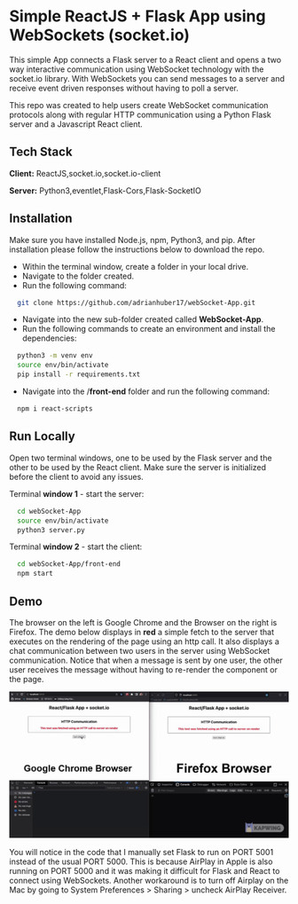 # Simple ReactJS + Flask App using WebSockets (socket.io)

This simple App connects a Flask server to a React client
and opens a two way interactive communication using WebSocket technology with the socket.io library.
With WebSockets you can send messages to a server and receive event driven responses without having
to poll a server.

This repo was created to help users create WebSocket communication protocols along with regular HTTP communication using a Python Flask server and a Javascript React client.

## Tech Stack

**Client:** ReactJS,socket.io,socket.io-client

**Server:** Python3,eventlet,Flask-Cors,Flask-SocketIO

## Installation

Make sure you have installed Node.js, npm, Python3, and pip.
After installation please follow the instructions below to download the repo.

- Within the terminal window, create a folder in your local drive.
- Navigate to the folder created.
- Run the following command:

```bash
  git clone https://github.com/adrianhuber17/webSocket-App.git
```

- Navigate into the new sub-folder created called **WebSocket-App**.
- Run the following commands to create an environment and install the dependencies:

```bash
  python3 -m venv env
  source env/bin/activate
  pip install -r requirements.txt
```

- Navigate into the /**front-end** folder and run the following command:

```bash
  npm i react-scripts
```

## Run Locally

Open two terminal windows, one to be used by the Flask server and the other
to be used by the React client.
Make sure the server is initialized before the client to avoid any issues.

Terminal **window 1** - start the server:

```bash
  cd webSocket-App
  source env/bin/activate
  python3 server.py
```

Terminal **window 2** - start the client:

```bash
  cd webSocket-App/front-end
  npm start
```

## Demo

The browser on the left is Google Chrome and the Browser on the right is Firefox.
The demo below displays in **red** a simple fetch to the server that executes on the rendering of the page using an http call.
It also displays a chat communication between two users in the server using WebSocket communication. Notice that when a message is sent by one
user, the other user receives the message without having to re-render the component or the page.

![](/appDemo.gif)

You will notice in the code that I manually set Flask to run on PORT 5001 instead of the usual PORT 5000.
This is because AirPlay in Apple is also running on PORT 5000 and it was making it difficult for Flask and React to connect
using WebSockets.
Another workaround is to turn off Airplay on the Mac by going to System Preferences > Sharing > uncheck AirPlay Receiver.
